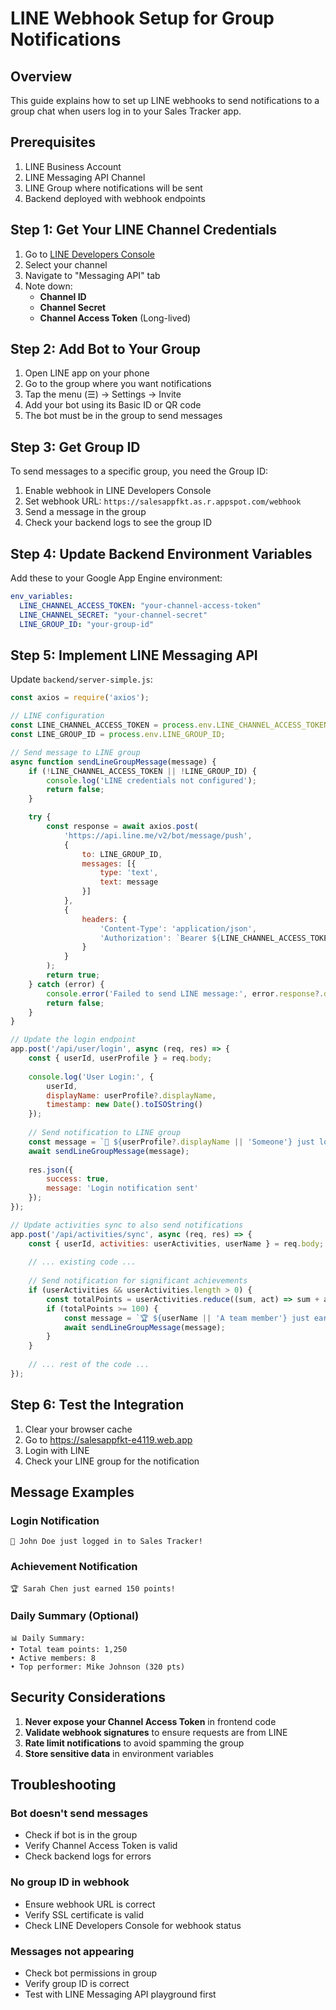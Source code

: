 # LINE Webhook Setup for Group Notifications

## Overview
This guide explains how to set up LINE webhooks to send notifications to a group chat when users log in to your Sales Tracker app.

## Prerequisites
1. LINE Business Account
2. LINE Messaging API Channel
3. LINE Group where notifications will be sent
4. Backend deployed with webhook endpoints

## Step 1: Get Your LINE Channel Credentials

1. Go to [LINE Developers Console](https://developers.line.biz/console/)
2. Select your channel
3. Navigate to "Messaging API" tab
4. Note down:
   - **Channel ID**
   - **Channel Secret** 
   - **Channel Access Token** (Long-lived)

## Step 2: Add Bot to Your Group

1. Open LINE app on your phone
2. Go to the group where you want notifications
3. Tap the menu (☰) → Settings → Invite
4. Add your bot using its Basic ID or QR code
5. The bot must be in the group to send messages

## Step 3: Get Group ID

To send messages to a specific group, you need the Group ID:

1. Enable webhook in LINE Developers Console
2. Set webhook URL: `https://salesappfkt.as.r.appspot.com/webhook`
3. Send a message in the group
4. Check your backend logs to see the group ID

## Step 4: Update Backend Environment Variables

Add these to your Google App Engine environment:

```yaml
env_variables:
  LINE_CHANNEL_ACCESS_TOKEN: "your-channel-access-token"
  LINE_CHANNEL_SECRET: "your-channel-secret"
  LINE_GROUP_ID: "your-group-id"
```

## Step 5: Implement LINE Messaging API

Update `backend/server-simple.js`:

```javascript
const axios = require('axios');

// LINE configuration
const LINE_CHANNEL_ACCESS_TOKEN = process.env.LINE_CHANNEL_ACCESS_TOKEN;
const LINE_GROUP_ID = process.env.LINE_GROUP_ID;

// Send message to LINE group
async function sendLineGroupMessage(message) {
    if (!LINE_CHANNEL_ACCESS_TOKEN || !LINE_GROUP_ID) {
        console.log('LINE credentials not configured');
        return false;
    }

    try {
        const response = await axios.post(
            'https://api.line.me/v2/bot/message/push',
            {
                to: LINE_GROUP_ID,
                messages: [{
                    type: 'text',
                    text: message
                }]
            },
            {
                headers: {
                    'Content-Type': 'application/json',
                    'Authorization': `Bearer ${LINE_CHANNEL_ACCESS_TOKEN}`
                }
            }
        );
        return true;
    } catch (error) {
        console.error('Failed to send LINE message:', error.response?.data || error.message);
        return false;
    }
}

// Update the login endpoint
app.post('/api/user/login', async (req, res) => {
    const { userId, userProfile } = req.body;
    
    console.log('User Login:', {
        userId,
        displayName: userProfile?.displayName,
        timestamp: new Date().toISOString()
    });
    
    // Send notification to LINE group
    const message = `🎉 ${userProfile?.displayName || 'Someone'} just logged in to Sales Tracker!`;
    await sendLineGroupMessage(message);
    
    res.json({ 
        success: true, 
        message: 'Login notification sent' 
    });
});

// Update activities sync to also send notifications
app.post('/api/activities/sync', async (req, res) => {
    const { userId, activities: userActivities, userName } = req.body;
    
    // ... existing code ...
    
    // Send notification for significant achievements
    if (userActivities && userActivities.length > 0) {
        const totalPoints = userActivities.reduce((sum, act) => sum + act.points, 0);
        if (totalPoints >= 100) {
            const message = `🏆 ${userName || 'A team member'} just earned ${totalPoints} points!`;
            await sendLineGroupMessage(message);
        }
    }
    
    // ... rest of the code ...
});
```

## Step 6: Test the Integration

1. Clear your browser cache
2. Go to https://salesappfkt-e4119.web.app
3. Login with LINE
4. Check your LINE group for the notification

## Message Examples

### Login Notification
```
🎉 John Doe just logged in to Sales Tracker!
```

### Achievement Notification
```
🏆 Sarah Chen just earned 150 points!
```

### Daily Summary (Optional)
```
📊 Daily Summary:
• Total team points: 1,250
• Active members: 8
• Top performer: Mike Johnson (320 pts)
```

## Security Considerations

1. **Never expose your Channel Access Token** in frontend code
2. **Validate webhook signatures** to ensure requests are from LINE
3. **Rate limit notifications** to avoid spamming the group
4. **Store sensitive data** in environment variables

## Troubleshooting

### Bot doesn't send messages
- Check if bot is in the group
- Verify Channel Access Token is valid
- Check backend logs for errors

### No group ID in webhook
- Ensure webhook URL is correct
- Verify SSL certificate is valid
- Check LINE Developers Console for webhook status

### Messages not appearing
- Check bot permissions in group
- Verify group ID is correct
- Test with LINE Messaging API playground first